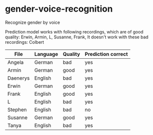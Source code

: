 # gender-voice-recognition
Recognize gender by voice

Prediction model works with following recordings, which are of good quality: Erwin, Armin, L, Susanne, Frank, 
It doesn't work with these bad recordings: Colbert 

| File | Language | Quality | Prediction correct |
| - | - | - | - |
| Angela | German | bad | yes |
| Armin | German | good | yes |
| Daenerys | English | bad | yes |
| Erwin | German | good | yes |
| Frank | English | good | yes |
| L | English | bad | yes |
| Stephen | English | bad | no |
| Susanne | German | good | yes |
| Tanya | English | bad | yes |

